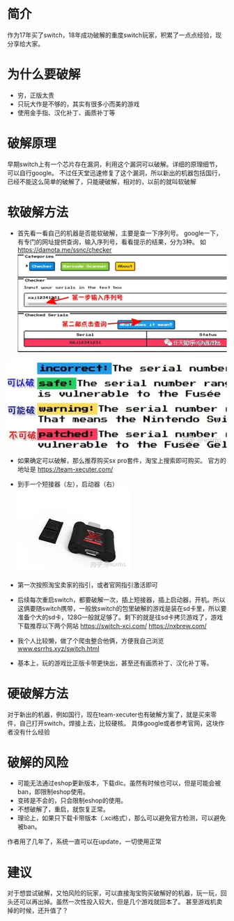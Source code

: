 # 简介
作为17年买了switch，18年成功破解的重度switch玩家，积累了一点点经验，现分享给大家。

# 为什么要破解
* 穷，正版太贵
* 只玩大作是不够的，其实有很多小而美的游戏
* 使用金手指、汉化补丁、画质补丁等

# 破解原理
早期switch上有一个芯片存在漏洞，利用这个漏洞可以破解。详细的原理细节，可以自行google。 不过任天堂迅速修复了这个漏洞，所以新出的机器包括国行，已经不能这么简单的破解了，只能硬破解，相对的，以前的就叫软破解

# 软破解方法
* 首先看一看自己的机器是否能软破解，主要是查一下序列号。 google一下，有专门的网址提供查询，输入序列号，看看提示的结果，分为3种。 如 https://damota.me/ssnc/checker
![image](./1.jpg)

![image](./2.jpg)

* 如果确定可以破解，那么推荐购买sx pro套件，淘宝上搜索即可购买。 官方的地址是 https://team-xecuter.com/

* 到手一个短接器（左），启动器（右）
![image](./3.jpg)

* 第一次按照淘宝卖家的指引，或者官网指引激活即可

* 后续每次重启switch，都要破解一次，插上短接器，插上启动器，开机。所以这俩要随switch携带，一般放switch的包里破解的游戏是装在sd卡里，所以要准备个大的sd卡，128G一般就足够了。剩下的就是往sd卡拷贝游戏了，游戏下载推荐以下两个网站 https://switch-xci.com/   https://nxbrew.com/

* 我个人比较懒，做了个爬虫整合他俩，方便我自己浏览 www.esrrhs.xyz/switch.html

* 基本上，玩的游戏比正版卡带更快出，甚至还有画质补丁、汉化补丁等。

# 硬破解方法
对于新出的机器，例如国行，现在team-xecuter也有破解方案了，就是买来零件，自己打开switch，焊接上去，比较硬核。 具体google或者参考官网，这块作者没有什么经验

# 破解的风险
* 可能无法通过eshop更新版本，下载dlc。虽然有时候也可以，但是可能会被ban，即限制eshop使用。
* 变砖是不会的，只会限制eshop的使用。
* 不想破解了，重启，就恢复正常。
* 理论上，如果只下载卡带版本（.xci格式），那么可以避免官方检测，可以避免被ban。

作者用了几年了，系统一直可以在update，一切使用正常

# 建议
对于想尝试破解，又怕风险的玩家，可以直接淘宝购买破解好的机器，玩一玩，回头还可以再出掉。虽然一次性投入较大，但是几个游戏就回本了。 甚至游戏机卖掉的时候，还升值了？
